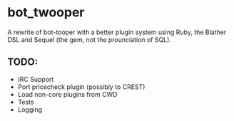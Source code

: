 # bot_twooper
A rewrite of bot-tooper with a better plugin system using Ruby, the Blather DSL and Sequel (the gem, not the prounciation of SQL).

## TODO:
* IRC Support
* Port pricecheck plugin (possibly to CREST)
* Load non-core plugins from CWD
* Tests
* Logging